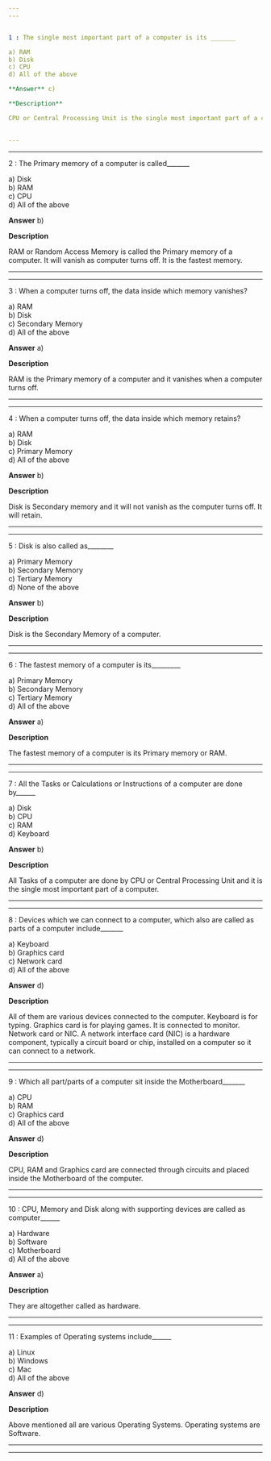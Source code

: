 ```yaml
---
---


1 : The single most important part of a computer is its _______  

a) RAM  
b) Disk  
c) CPU  
d) All of the above  

**Answer** c) 

**Description**  

CPU or Central Processing Unit is the single most important part of a computer. All the tasks or instructions or calculations are done by the CPU.   

  
---
```

---


2 : The Primary memory of a computer is called_______  

a) Disk  
b) RAM  
c) CPU  
d) All of the above  

**Answer** b) 

**Description**

RAM or Random Access Memory is called the Primary memory of a computer.  It will vanish as computer turns off. It is the fastest memory.  


  

---
---


3 : When a computer turns off, the data inside which memory vanishes?  

a) RAM  
b) Disk  
c) Secondary Memory  
d) All of the above  

**Answer** a) 

**Description**

 RAM is the Primary memory of a computer and it vanishes when a computer turns off.  


---
---


4 : When a computer turns off, the data inside which memory retains?  

a) RAM  
b) Disk  
c) Primary Memory  
d) All of the above  

**Answer** b) 

**Description**

Disk is Secondary memory and it will not vanish as the computer turns off. It will retain.  



---
---


5 : Disk is also called as________  

a) Primary Memory  
b) Secondary Memory  
c) Tertiary Memory  
d) None of the above  

**Answer** b) 

**Description**

 Disk is the Secondary Memory of a computer.  

 

---
---


6 : The fastest memory of a computer is its_________  

a) Primary Memory  
b) Secondary Memory  
c) Tertiary Memory  
d) All of the above  

**Answer** a) 

**Description**

The fastest memory of a computer is its Primary memory or RAM.  



---
---


7 : All the Tasks or Calculations or Instructions of a computer are done by______  

a) Disk  
b) CPU  
c) RAM  
d) Keyboard  

**Answer** b) 

**Description**

 All Tasks of a computer are done by CPU or Central Processing Unit and it is the single most important part of a computer.  


---
---


8 : Devices which we can connect to a computer, which also are called as parts of a computer include_______  

a) Keyboard  
b) Graphics card  
c) Network card  
d) All of the above  

**Answer** d) 

**Description**

  All of them are various devices connected to the computer. Keyboard is for typing. Graphics card is for playing games. It is connected to monitor. Network card or NIC. A network interface card (NIC) is a hardware component, typically a circuit board or chip, installed on a computer so it can connect to a network.  

---
---


9 : Which all part/parts of a computer sit inside the Motherboard_______  

a) CPU  
b) RAM  
c) Graphics card  
d) All of the above  

**Answer** d) 

**Description**

CPU, RAM and Graphics card are connected through circuits and placed inside the Motherboard of the computer.  

---
---


10 : CPU, Memory and Disk along with supporting devices are called as computer______  

a) Hardware  
b) Software  
c) Motherboard  
d) All of the above  

**Answer** a) 

**Description**

They are altogether called as hardware.  



---
---


11 : Examples of Operating systems include______  

a) Linux  
b) Windows  
c) Mac  
d) All of the above  

**Answer** d) 

**Description**

Above mentioned all are various Operating Systems. Operating systems are Software.  

---
---


